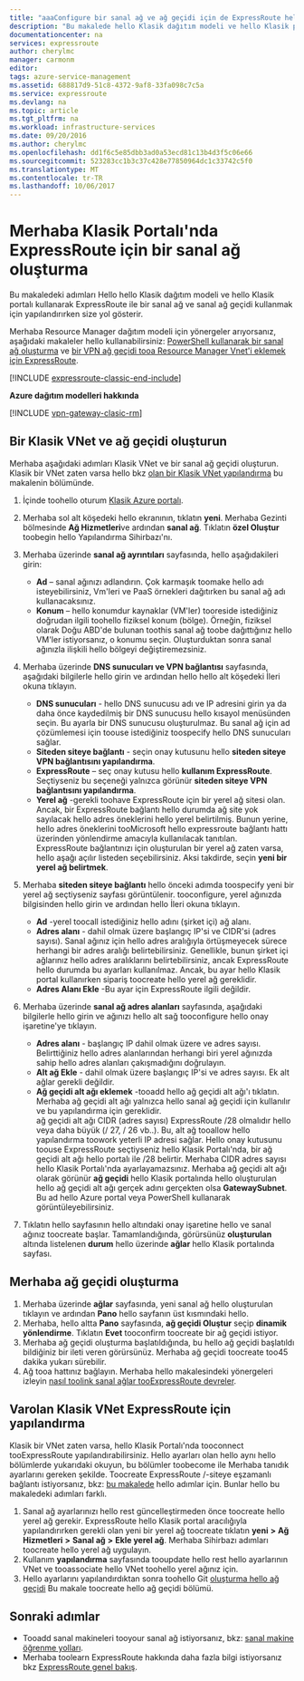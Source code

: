 ```yaml
---
title: "aaaConfigure bir sanal ağ ve ağ geçidi için de ExpressRoute hello Klasik portalı | Microsoft Docs"
description: "Bu makalede hello Klasik dağıtım modeli ve hello Klasik portalı kullanarak ExpressRoute için bir sanal ağ ayarı aracılığıyla anlatılmaktadır."
documentationcenter: na
services: expressroute
author: cherylmc
manager: carmonm
editor: 
tags: azure-service-management
ms.assetid: 688817d9-51c8-4372-9af8-33fa098c7c5a
ms.service: expressroute
ms.devlang: na
ms.topic: article
ms.tgt_pltfrm: na
ms.workload: infrastructure-services
ms.date: 09/20/2016
ms.author: cherylmc
ms.openlocfilehash: dd1f6c5e85dbb3ad0a53ecd81c13b4d3f5c06e66
ms.sourcegitcommit: 523283cc1b3c37c428e77850964dc1c33742c5f0
ms.translationtype: MT
ms.contentlocale: tr-TR
ms.lasthandoff: 10/06/2017
---
```

# <a name="create-a-virtual-network-for-expressroute-in-hello-classic-portal"></a>Merhaba Klasik Portalı'nda ExpressRoute için bir sanal ağ oluşturma
Bu makaledeki adımları Hello hello Klasik dağıtım modeli ve hello Klasik portalı kullanarak ExpressRoute ile bir sanal ağ ve sanal ağ geçidi kullanmak için yapılandırırken size yol gösterir.

Merhaba Resource Manager dağıtım modeli için yönergeler arıyorsanız, aşağıdaki makaleler hello kullanabilirsiniz: [PowerShell kullanarak bir sanal ağ oluşturma](../virtual-network/virtual-networks-create-vnet-arm-ps.md) ve [bir VPN ağ geçidi tooa Resource Manager Vnet'i eklemek için ExpressRoute](expressroute-howto-add-gateway-resource-manager.md).

[!INCLUDE [expressroute-classic-end-include](../../includes/expressroute-classic-end-include.md)]

**Azure dağıtım modelleri hakkında**

[!INCLUDE [vpn-gateway-clasic-rm](../../includes/vpn-gateway-classic-rm-include.md)]

## <a name="create-a-classic-vnet-and-gateway"></a>Bir Klasik VNet ve ağ geçidi oluşturun
Merhaba aşağıdaki adımları Klasik VNet ve bir sanal ağ geçidi oluşturun. Klasik bir VNet zaten varsa hello bkz [olan bir Klasik VNet yapılandırma](#config) bu makalenin bölümünde.

1. İçinde toohello oturum [Klasik Azure portalı](http://manage.windowsazure.com).
2. Merhaba sol alt köşedeki hello ekranının, tıklatın **yeni**. Merhaba Gezinti bölmesinde **Ağ Hizmetleri**ve ardından **sanal ağ**. Tıklatın **özel Oluştur** toobegin hello Yapılandırma Sihirbazı'nı.
3. Merhaba üzerinde **sanal ağ ayrıntıları** sayfasında, hello aşağıdakileri girin:
   
   * **Ad** – sanal ağınızı adlandırın. Çok karmaşık toomake hello adı isteyebilirsiniz, Vm'leri ve PaaS örnekleri dağıtırken bu sanal ağ adı kullanacaksınız.
   * **Konum** – hello konumdur kaynaklar (VM'ler) tooreside istediğiniz doğrudan ilgili toohello fiziksel konum (bölge). Örneğin, fiziksel olarak Doğu ABD'de bulunan toothis sanal ağ toobe dağıttığınız hello VM'ler istiyorsanız, o konumu seçin. Oluşturduktan sonra sanal ağınızla ilişkili hello bölgeyi değiştiremezsiniz.
4. Merhaba üzerinde **DNS sunucuları ve VPN bağlantısı** sayfasında, aşağıdaki bilgilerle hello girin ve ardından hello hello alt köşedeki İleri okuna tıklayın. 
   
   * **DNS sunucuları** - hello DNS sunucusu adı ve IP adresini girin ya da daha önce kaydedilmiş bir DNS sunucusu hello kısayol menüsünden seçin. Bu ayarla bir DNS sunucusu oluşturulmaz. Bu sanal ağ için ad çözümlemesi için toouse istediğiniz toospecify hello DNS sunucuları sağlar.
   * **Siteden siteye bağlantı** - seçin onay kutusunu hello **siteden siteye VPN bağlantısını yapılandırma**.
   * **ExpressRoute** – seç onay kutusu hello **kullanım ExpressRoute**. Seçtiyseniz bu seçeneği yalnızca görünür **siteden siteye VPN bağlantısını yapılandırma**.
   * **Yerel ağ** -gerekli toohave ExpressRoute için bir yerel ağ sitesi olan. Ancak, bir ExpressRoute bağlantı hello durumda ağ site yok sayılacak hello adres öneklerini hello yerel belirtilmiş. Bunun yerine, hello adres öneklerini tooMicrosoft hello expressroute bağlantı hattı üzerinden yönlendirme amacıyla kullanılacak tanıtılan.<BR>ExpressRoute bağlantınızı için oluşturulan bir yerel ağ zaten varsa, hello aşağı açılır listeden seçebilirsiniz. Aksi takdirde, seçin **yeni bir yerel ağ belirtmek**.
5. Merhaba **siteden siteye bağlantı** hello önceki adımda toospecify yeni bir yerel ağ seçtiyseniz sayfası görüntülenir. tooconfigure, yerel ağınızda bilgisinden hello girin ve ardından hello İleri okuna tıklayın. 
   
   * **Ad** -yerel toocall istediğiniz hello adını (şirket içi) ağ alanı.
   * **Adres alanı** - dahil olmak üzere başlangıç IP'si ve CIDR'si (adres sayısı). Sanal ağınız için hello adres aralığıyla örtüşmeyecek sürece herhangi bir adres aralığı belirtebilirsiniz. Genellikle, bunun şirket içi ağlarınız hello adres aralıklarını belirtebilirsiniz, ancak ExpressRoute hello durumda bu ayarları kullanılmaz. Ancak, bu ayar hello Klasik portal kullanırken sipariş toocreate hello yerel ağ gereklidir.
   * **Adres Alanı Ekle** -Bu ayar için ExpressRoute ilgili değildir.
6. Merhaba üzerinde **sanal ağ adres alanları** sayfasında, aşağıdaki bilgilerle hello girin ve ağınızı hello alt sağ tooconfigure hello onay işaretine'ye tıklayın. 
   
   * **Adres alanı** - başlangıç IP dahil olmak üzere ve adres sayısı. Belirttiğiniz hello adres alanlarından herhangi biri yerel ağınızda sahip hello adres alanları çakışmadığını doğrulayın.
   * **Alt ağ Ekle** - dahil olmak üzere başlangıç IP'si ve adres sayısı. Ek alt ağlar gerekli değildir.
   * **Ağ geçidi alt ağı eklemek** -tooadd hello ağ geçidi alt ağı'ı tıklatın. Merhaba ağ geçidi alt ağı yalnızca hello sanal ağ geçidi için kullanılır ve bu yapılandırma için gereklidir.<BR>ağ geçidi alt ağı CIDR (adres sayısı) ExpressRoute /28 olmalıdır hello veya daha büyük (/ 27, / 26 vb..). Bu, alt ağ tooallow hello yapılandırma toowork yeterli IP adresi sağlar. Hello onay kutusunu toouse ExpressRoute seçtiyseniz hello Klasik Portalı'nda, bir ağ geçidi alt ağı hello portalı ile /28 belirtir.  Merhaba CIDR adres sayısı hello Klasik Portalı'nda ayarlayamazsınız. Merhaba ağ geçidi alt ağı olarak görünür **ağ geçidi** hello Klasik portalında hello oluşturulan hello ağ geçidi alt ağı gerçek adını gerçekten olsa **GatewaySubnet**. Bu ad hello Azure portal veya PowerShell kullanarak görüntüleyebilirsiniz.
7. Tıklatın hello sayfasının hello altındaki onay işaretine hello ve sanal ağınız toocreate başlar. Tamamlandığında, görürsünüz **oluşturulan** altında listelenen **durum** hello üzerinde **ağlar** hello Klasik portalında sayfası.

## <a name="gw"></a>Merhaba ağ geçidi oluşturma
1. Merhaba üzerinde **ağlar** sayfasında, yeni sanal ağ hello oluşturulan tıklayın ve ardından **Pano** hello sayfanın üst kısmındaki hello.
2. Merhaba, hello altta **Pano** sayfasında, **ağ geçidi Oluştur** seçip **dinamik yönlendirme**. Tıklatın **Evet** tooconfirm toocreate bir ağ geçidi istiyor.
3. Merhaba ağ geçidi oluşturma başlatıldığında, bu hello ağ geçidi başlatıldı bildiğiniz bir ileti veren görürsünüz. Merhaba ağ geçidi toocreate too45 dakika yukarı sürebilir.
4. Ağ tooa hattınız bağlayın. Merhaba hello makalesindeki yönergeleri izleyin [nasıl toolink sanal ağlar tooExpressRoute devreler](expressroute-howto-linkvnet-classic.md).

## <a name="config"></a>Varolan Klasik VNet ExpressRoute için yapılandırma
Klasik bir VNet zaten varsa, hello Klasik Portalı'nda tooconnect tooExpressRoute yapılandırabilirsiniz. Hello ayarları olan hello aynı hello bölümlerde yukarıdaki okuyun, bu bölümler toobecome ile Merhaba tanıdık ayarlarını gereken şekilde. Toocreate ExpressRoute /-siteye eşzamanlı bağlantı istiyorsanız, bkz: [bu makalede](expressroute-howto-coexist-classic.md) hello adımlar için. Bunlar hello bu makaledeki adımları farklı.

1. Sanal ağ ayarlarınızı hello rest güncelleştirmeden önce toocreate hello yerel ağ gerekir. ExpressRoute hello Klasik portal aracılığıyla yapılandırırken gerekli olan yeni bir yerel ağ toocreate tıklatın **yeni**  **>**  **Ağ Hizmetleri**  **>**  **Sanal ağ**  **>**  **Ekle yerel ağ**. Merhaba Sihirbazı adımları toocreate hello yerel ağ uygulayın.
2. Kullanım **yapılandırma** sayfasında tooupdate hello rest hello ayarlarının VNet ve tooassociate hello VNet toohello yerel ağınız için.
3. Hello ayarlarını yapılandırdıktan sonra toohello Git [oluşturma hello ağ geçidi](#gw) Bu makale toocreate hello ağ geçidi bölümü.

## <a name="next-steps"></a>Sonraki adımlar
* Tooadd sanal makineleri tooyour sanal ağ istiyorsanız, bkz: [sanal makine öğrenme yolları](https://azure.microsoft.com/documentation/learning-paths/virtual-machines/).
* Merhaba toolearn ExpressRoute hakkında daha fazla bilgi istiyorsanız bkz [ExpressRoute genel bakış](expressroute-introduction.md).

